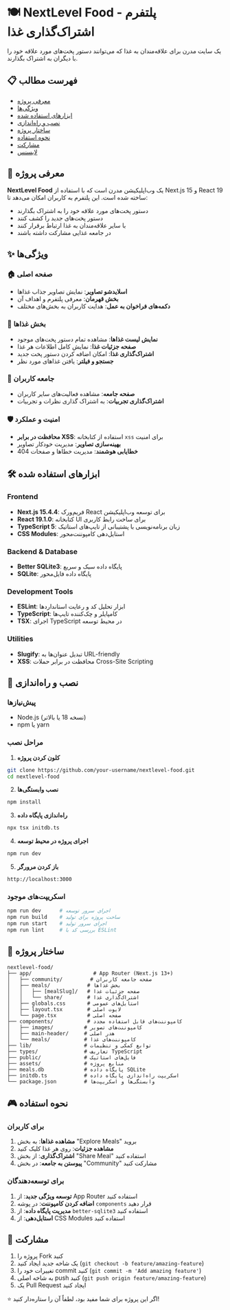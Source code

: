 # 🍽️ NextLevel Food - پلتفرم اشتراک‌گذاری غذا

یک سایت مدرن برای علاقه‌مندان به غذا که می‌توانند دستور پخت‌های مورد علاقه خود را با دیگران به اشتراک بگذارند.

## 📋 فهرست مطالب

- [معرفی پروژه](#معرفی-پروژه)
- [ویژگی‌ها](#ویژگی‌ها)
- [ابزارهای استفاده شده](#ابزارهای-استفاده-شده)
- [نصب و راه‌اندازی](#نصب-و-راه‌اندازی)
- [ساختار پروژه](#ساختار-پروژه)
- [نحوه استفاده](#نحوه-استفاده)
- [مشارکت](#مشارکت)
- [لایسنس](#لایسنس)

## 🎯 معرفی پروژه

**NextLevel Food** یک وب‌اپلیکیشن مدرن است که با استفاده از Next.js 15 و React 19 ساخته شده است. این پلتفرم به کاربران امکان می‌دهد تا:

- دستور پخت‌های مورد علاقه خود را به اشتراک بگذارند
- دستور پخت‌های جدید را کشف کنند
- با سایر علاقه‌مندان به غذا ارتباط برقرار کنند
- در جامعه غذایی مشارکت داشته باشند

## ✨ ویژگی‌ها

### 🏠 صفحه اصلی

- **اسلایدشو تصاویر**: نمایش تصاویر جذاب غذاها
- **بخش قهرمان**: معرفی پلتفرم و اهداف آن
- **دکمه‌های فراخوان به عمل**: هدایت کاربران به بخش‌های مختلف

### 🍕 بخش غذاها

- **نمایش لیست غذاها**: مشاهده تمام دستور پخت‌های موجود
- **صفحه جزئیات غذا**: نمایش کامل اطلاعات هر غذا
- **اشتراک‌گذاری غذا**: امکان اضافه کردن دستور پخت جدید
- **جستجو و فیلتر**: یافتن غذاهای مورد نظر

### 👥 جامعه کاربران

- **صفحه جامعه**: مشاهده فعالیت‌های سایر کاربران
- **اشتراک‌گذاری تجربیات**: به اشتراک گذاری نظرات و تجربیات

### 🛡️ امنیت و عملکرد

- **محافظت در برابر XSS**: استفاده از کتابخانه `xss` برای امنیت
- **بهینه‌سازی تصاویر**: مدیریت خودکار تصاویر
- **خطایابی هوشمند**: مدیریت خطاها و صفحات 404

## 🛠️ ابزارهای استفاده شده

### Frontend

- **Next.js 15.4.4**: فریم‌ورک React برای توسعه وب‌اپلیکیشن
- **React 19.1.0**: کتابخانه UI برای ساخت رابط کاربری
- **TypeScript 5**: زبان برنامه‌نویسی با پشتیبانی از تایپ‌های استاتیک
- **CSS Modules**: استایل‌دهی کامپوننت‌محور

### Backend & Database

- **Better SQLite3**: پایگاه داده سبک و سریع
- **SQLite**: پایگاه داده فایل‌محور

### Development Tools

- **ESLint**: ابزار تحلیل کد و رعایت استانداردها
- **TypeScript**: کامپایلر و چک‌کننده تایپ‌ها
- **TSX**: اجرای TypeScript در محیط توسعه

### Utilities

- **Slugify**: تبدیل عنوان‌ها به URL-friendly
- **XSS**: محافظت در برابر حملات Cross-Site Scripting

## 🚀 نصب و راه‌اندازی

### پیش‌نیازها

- Node.js (نسخه 18 یا بالاتر)
- npm یا yarn

### مراحل نصب

1. **کلون کردن پروژه**

```bash
git clone https://github.com/your-username/nextlevel-food.git
cd nextlevel-food
```

2. **نصب وابستگی‌ها**

```bash
npm install
```

3. **راه‌اندازی پایگاه داده**

```bash
npx tsx initdb.ts
```

4. **اجرای پروژه در محیط توسعه**

```bash
npm run dev
```

5. **باز کردن مرورگر**

```
http://localhost:3000
```

### اسکریپت‌های موجود

```bash
npm run dev      # اجرای سرور توسعه
npm run build    # ساخت پروژه برای تولید
npm run start    # اجرای سرور تولید
npm run lint     # بررسی کد با ESLint
```

## 📁 ساختار پروژه

```
nextlevel-food/
├── app/                    # App Router (Next.js 13+)
│   ├── community/         # صفحه جامعه کاربران
│   ├── meals/            # بخش غذاها
│   │   ├── [mealSlug]/   # صفحه جزئیات غذا
│   │   └── share/        # اشتراک‌گذاری غذا
│   ├── globals.css       # استایل‌های عمومی
│   ├── layout.tsx        # لایوت اصلی
│   └── page.tsx          # صفحه اصلی
├── components/           # کامپوننت‌های قابل استفاده مجدد
│   ├── images/          # کامپوننت‌های تصویر
│   ├── main-header/     # هدر اصلی
│   └── meals/           # کامپوننت‌های غذا
├── lib/                 # توابع کمکی و تنظیمات
├── types/               # تعاریف TypeScript
├── public/              # فایل‌های استاتیک
├── assets/              # منابع پروژه
├── meals.db             # پایگاه داده SQLite
├── initdb.ts            # اسکریپت راه‌اندازی پایگاه داده
└── package.json         # وابستگی‌ها و اسکریپت‌ها
```

## 🎮 نحوه استفاده

### برای کاربران

1. **مشاهده غذاها**: به بخش "Explore Meals" بروید
2. **مشاهده جزئیات**: روی هر غذا کلیک کنید
3. **اشتراک‌گذاری**: از بخش "Share Meal" استفاده کنید
4. **پیوستن به جامعه**: در بخش "Community" مشارکت کنید

### برای توسعه‌دهندگان

1. **توسعه ویژگی جدید**: از App Router استفاده کنید
2. **اضافه کردن کامپوننت**: در پوشه `components` قرار دهید
3. **مدیریت پایگاه داده**: از `better-sqlite3` استفاده کنید
4. **استایل‌دهی**: از CSS Modules استفاده کنید

## 🤝 مشارکت

1. پروژه را Fork کنید
2. یک شاخه جدید ایجاد کنید (`git checkout -b feature/amazing-feature`)
3. تغییرات خود را commit کنید (`git commit -m 'Add amazing feature'`)
4. به شاخه اصلی push کنید (`git push origin feature/amazing-feature`)
5. یک Pull Request ایجاد کنید

⭐ اگر این پروژه برای شما مفید بود، لطفاً آن را ستاره‌دار کنید!
